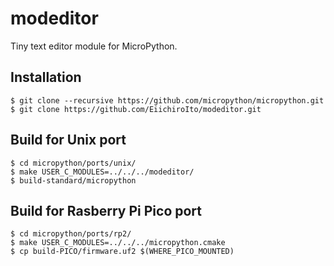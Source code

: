 # modeditor
Tiny text editor module for MicroPython.

## Installation

```
$ git clone --recursive https://github.com/micropython/micropython.git
$ git clone https://github.com/EiichiroIto/modeditor.git
```

## Build for Unix port

```
$ cd micropython/ports/unix/
$ make USER_C_MODULES=../../../modeditor/
$ build-standard/micropython
```

## Build for Rasberry Pi Pico port

```
$ cd micropython/ports/rp2/
$ make USER_C_MODULES=../../../micropython.cmake
$ cp build-PICO/firmware.uf2 $(WHERE_PICO_MOUNTED)
```
